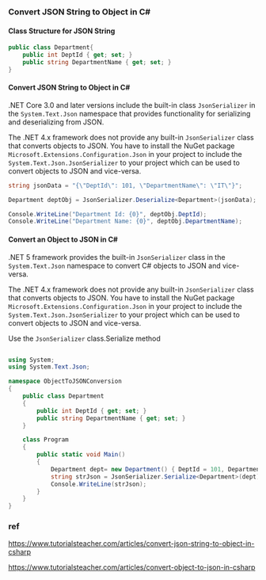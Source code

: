 ### Convert JSON String to Object in C#

#### Class Structure for JSON String
```cs
public class Department{
    public int DeptId { get; set; }
    public string DepartmentName { get; set; }
}
```

#### Convert JSON String to Object in C#

.NET Core 3.0 and later versions include the built-in class `JsonSerializer` in the `System.Text.Json` namespace that provides functionality for serializing and deserializing from JSON.

The .NET 4.x framework does not provide any built-in `JsonSerializer` class that converts objects to JSON. You have to install the NuGet package `Microsoft.Extensions.Configuration.Json` in your project to include the `System.Text.Json.JsonSerializer` to your project which can be used to convert objects to JSON and vice-versa.

```cs
string jsonData = "{\"DeptId\": 101, \"DepartmentName\": \"IT\"}";

Department deptObj = JsonSerializer.Deserialize<Department>(jsonData);

Console.WriteLine("Department Id: {0}", deptObj.DeptId);
Console.WriteLine("Department Name: {0}", deptObj.DepartmentName);
```

#### Convert an Object to JSON in C#

.NET 5 framework provides the built-in `JsonSerializer` class in the `System.Text.Json` namespace to convert C# objects to JSON and vice-versa.

The .NET 4.x framework does not provide any built-in `JsonSerializer` class that converts objects to JSON. You have to install the NuGet package `Microsoft.Extensions.Configuration.Json` in your project to include the `System.Text.Json.JsonSerializer` to your project which can be used to convert objects to JSON and vice-versa.

Use the `JsonSerializer` class.Serialize method

```cs

using System;
using System.Text.Json;

namespace ObjectToJSONConversion
{
    public class Department
    {
        public int DeptId { get; set; }
        public string DepartmentName { get; set; }
    }

    class Program
    {
        public static void Main()
        {
            Department dept= new Department() { DeptId = 101, DepartmentName= "IT" };
            string strJson = JsonSerializer.Serialize<Department>(dept);
            Console.WriteLine(strJson);
        }
    }
}

```


### ref 
https://www.tutorialsteacher.com/articles/convert-json-string-to-object-in-csharp

https://www.tutorialsteacher.com/articles/convert-object-to-json-in-csharp
